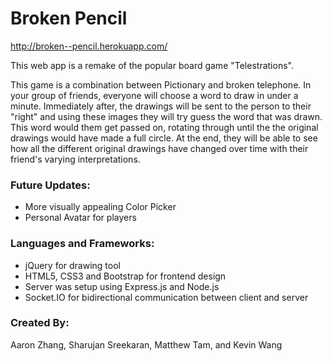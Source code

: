 # Broken Pencil
http://broken--pencil.herokuapp.com/

This web app is a remake of the popular board game "Telestrations".

This game is a combination between Pictionary and broken telephone. In your group of friends, everyone will choose a word to draw in under a minute. Immediately after, the drawings will be sent to the person to their "right" and using these images they will try guess the word that was drawn. This word would them get passed on, rotating through until the the original drawings would have made a full circle. At the end, they will be able to see how all the different original drawings have changed over time with their friend's varying interpretations. 

### Future Updates:

  - More visually appealing Color Picker
  - Personal Avatar for players

### Languages and Frameworks:

- jQuery for drawing tool
- HTML5, CSS3 and Bootstrap for frontend design
- Server was setup using Express.js and Node.js
- Socket.IO for bidirectional communication between client and server

### Created By: 

Aaron Zhang, Sharujan Sreekaran, Matthew Tam, and Kevin Wang
